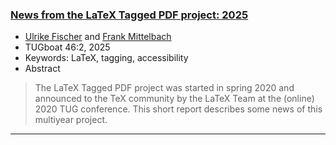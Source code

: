 

### <a href="{{site.baseurl}}/publications/2025-UFi-FMi-TUG-tb143fischer-tagging25.pdf">News from the LaTeX Tagged PDF project: 2025</a>

+ [Ulrike Fischer]({{site.baseurl}}/about/team/#ulrike-fischer) and [Frank Mittelbach]({{site.baseurl}}/about/team/#frank-mittelbach)
+ TUGboat 46:2, 2025 
+ Keywords: LaTeX, tagging, accessibility
+ Abstract
> The LaTeX Tagged PDF project was started in spring 2020 and announced to the TeX community by the LaTeX Team at the (online) 2020 TUG conference. This short report describes some news of this multiyear project.



***

